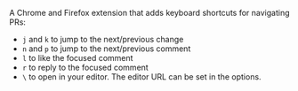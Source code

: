 A Chrome and Firefox extension that adds keyboard shortcuts for navigating PRs:

* `j` and `k` to jump to the next/previous change
* `n` and `p` to jump to the next/previous comment
* `l` to like the focused comment
* `r` to reply to the focused comment
* `\` to open in your editor. The editor URL can be set in the options. 
